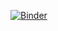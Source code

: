 [![Binder](https://2i2c.mybinder.org/badge_logo.svg)](https://2i2c.mybinder.org/v2/gh/gaunab/earlycogdys_msm.git/HEAD?urlpath=%2Fdoc%2Ftree%2FStatistik.ipynb)
